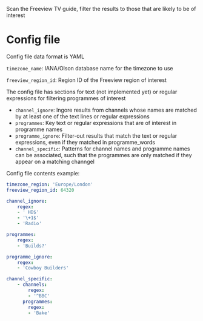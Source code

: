 Scan the Freeview TV guide, filter the results to those that are likely to be of interest

# Config file

Config file data format is YAML

`timezone_name`: IANA/Olson database name for the timezone to use

`freeview_region_id`: Region ID of the Freeview region of interest

The config file has sections for text (not implemented yet) or regular expressions for filtering programmes of interest

- `channel_ignore`: Ingore results from channels whose names are matched by at least one of the text lines or regular expressions
- `programmes`: Key text or regular expressions that are of interest in programme names
- `programme_ignore`: Filter-out results that match the text or regular expressions, even if they matched in programme_words
- `channel_specific`: Patterns for channel names and programme names can be associated, such that the programmes are only matched if they appear on a matching channgel

Config file contents example:

```yaml
timezone_region: 'Europe/London'
freeview_region_id: 64320

channel_ignore:
    regex:
    - ' HD$'
    - '\+1$'
    - 'Radio'

programmes:
    regex:
    - 'Builds?'

programme_ignore:
    regex:
    - 'Cowboy Builders'

channel_specific:
    - channels:
        regex:
        - '^BBC'
      programmes:
        regex:
        - 'Bake'  
```